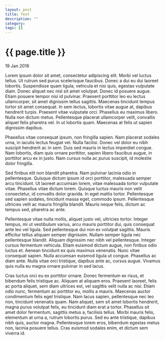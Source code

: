 ```yaml
---
layout: post
title: Test
description: ""
category:
tags: []
---
```


{{ page.title }}
================

<p class="meta">19 Jan 2016</p>

Lorem ipsum dolor sit amet, consectetur adipiscing elit. Morbi vel luctus tellus. Ut rutrum sed purus scelerisque faucibus. Donec a dui eu dui laoreet lobortis. Suspendisse quam ligula, vehicula et nisi quis, egestas vulputate diam. Donec aliquet nec nisl sit amet volutpat. Donec id posuere augue. Etiam posuere tempor nisi id pulvinar. Praesent porttitor leo eu lectus ullamcorper, sit amet dignissim tellus sagittis. Maecenas tincidunt tempus tortor sit amet consequat. In sem lectus, lobortis vitae augue at, dapibus hendrerit turpis. Praesent vitae vulputate orci. Phasellus eu maximus libero. Nulla non dictum metus. Pellentesque placerat ullamcorper velit, convallis aliquet felis pharetra vel. In ut lobortis quam. Maecenas at felis ut sapien dignissim dapibus.

Phasellus vitae consequat ipsum, non fringilla sapien. Nam placerat sodales urna, in iaculis lectus feugiat vel. Nulla facilisi. Donec vel dolor eu nibh suscipit hendrerit ac in sem. Duis sed mauris in lectus imperdiet congue. Nam lobortis, diam quis ornare porttitor, sapien libero faucibus augue, in porttitor arcu ex in justo. Nam cursus nulla ac purus suscipit, id molestie dolor fringilla.

Sed finibus elit non blandit pharetra. Nam pulvinar lacinia odio in pellentesque. Quisque dictum ipsum id orci porttitor, malesuada semper arcu tincidunt. Ut laoreet accumsan lorem, vitae malesuada tortor vulputate vitae. Phasellus vitae dictum lorem. Quisque luctus mauris non velit consectetur, id convallis dolor gravida. In eget mattis tortor. Pellentesque sed sapien sodales, tincidunt massa eget, commodo ipsum. Pellentesque ultricies velit ac mauris fringilla blandit. Mauris neque felis, dictum ac tempus sed, pharetra ac ante.

Pellentesque vitae nulla mollis, aliquet justo vel, ultricies tortor. Integer tempus, mi ut vestibulum varius, arcu mauris porttitor dui, quis consequat ante leo vel ligula. Sed pellentesque dui non ex volutpat sagittis. Mauris efficitur tellus aliquam semper dignissim. Nullam semper ligula nec pellentesque blandit. Aliquam dignissim nec nibh vel pellentesque. Integer cursus fermentum vehicula. Etiam euismod dictum augue, non finibus odio luctus et. Aenean tincidunt ex quis maximus venenatis. Nunc vitae consequat sapien. Nulla accumsan euismod ligula ut congue. Phasellus ac diam ante. Nulla vitae orci tristique, dapibus ante ac, cursus augue. Vivamus quis nulla eu magna ornare pulvinar in sed lacus.

Cras luctus orci eu ex porttitor ornare. Donec fermentum ex risus, et bibendum felis tristique ac. Aliquam at aliquam eros. Praesent laoreet, felis ac porta aliquet, sem diam ultrices est, vel sagittis velit nulla ac nisi. Etiam odio nunc, fermentum ac porttitor eu, mollis a mauris. Maecenas auctor condimentum felis eget tristique. Nam lacus sapien, pellentesque nec leo non, tincidunt venenatis quam. Nam aliquet, sem sit amet lobortis hendrerit, magna purus volutpat felis, eu tincidunt diam erat a tortor. Phasellus sit amet dolor fermentum, sagittis metus a, facilisis tellus. Morbi mauris felis, elementum at urna a, rutrum lobortis purus. Sed eu ante tristique, dapibus nibh quis, auctor magna. Pellentesque lorem eros, bibendum egestas metus non, lacinia posuere tellus. Cras euismod sodales enim, et dictum sem viverra id.
